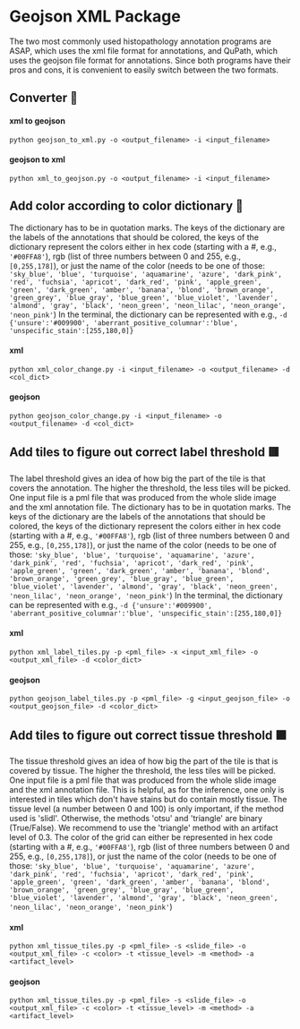 # Geojson XML Package
The two most commonly used histopathology annotation programs are ASAP, which uses the xml file format for annotations, and QuPath, which uses the geojson file format for annotations. Since both programs have their pros and cons, it is convenient to easily switch between the two formats.
## Converter 🔄
#### xml to geojson
`python geojson_to_xml.py -o <output_filename> -i <input_filename>`
#### geojson to xml
`python xml_to_geojson.py -o <output_filename> -i <input_filename>`

## Add color according to color dictionary :red_circle:
The dictionary has to be in quotation marks. The keys of the dictionary are the labels of the annotations that should be colored, the keys of the dictionary represent the colors either in hex code (starting with a #, e.g., `'#00FFA8'`), rgb (list of three numbers between 0 and 255, e.g., `[0,255,178]`), or just the name of the color (needs to be one of those: `'sky_blue', 'blue', 'turquoise', 'aquamarine', 'azure', 'dark_pink', 'red', 'fuchsia', 'apricot', 'dark_red', 'pink', 'apple_green', 'green', 'dark_green', 'amber', 'banana', 'blond', 'brown_orange', 'green_grey', 'blue_gray', 'blue_green', 'blue_violet', 'lavender', 'almond', 'gray', 'black', 'neon_green', 'neon_lilac', 'neon_orange', 'neon_pink'`)
In the terminal, the dictionary can be represented with e.g., `-d {'unsure':'#009900', 'aberrant_positive_columnar':'blue', 'unspecific_stain':[255,180,0]}`
#### xml
`python xml_color_change.py -i <input_filename> -o <output_filename> -d <col_dict>`
#### geojson
`python geojson_color_change.py -i <input_filename> -o <output_filename> -d <col_dict>`

## Add tiles to figure out correct label threshold 🟥
The label threshold gives an idea of how big the part of the tile is that covers the annotation. The higher the threshold, the less tiles will be picked.
One input file is a pml file that was produced from the whole slide image and the xml annotation file.
The dictionary has to be in quotation marks. The keys of the dictionary are the labels of the annotations that should be colored, the keys of the dictionary represent the colors either in hex code (starting with a #, e.g., `'#00FFA8'`), rgb (list of three numbers between 0 and 255, e.g., `[0,255,178]`), or just the name of the color (needs to be one of those: `'sky_blue', 'blue', 'turquoise', 'aquamarine', 'azure', 'dark_pink', 'red', 'fuchsia', 'apricot', 'dark_red', 'pink', 'apple_green', 'green', 'dark_green', 'amber', 'banana', 'blond', 'brown_orange', 'green_grey', 'blue_gray', 'blue_green', 'blue_violet', 'lavender', 'almond', 'gray', 'black', 'neon_green', 'neon_lilac', 'neon_orange', 'neon_pink'`)
In the terminal, the dictionary can be represented with e.g., `-d {'unsure':'#009900', 'aberrant_positive_columnar':'blue', 'unspecific_stain':[255,180,0]}`
#### xml
`python xml_label_tiles.py -p <pml_file> -x <input_xml_file> -o <output_xml_file> -d <color_dict>`
#### geojson
`python geojson_label_tiles.py -p <pml_file> -g <input_geojson_file> -o <output_geojson_file> -d <color_dict>`

## Add tiles to figure out correct tissue threshold 🟪
The tissue threshold gives an idea of how big the part of the tile is that is covered by tissue. The higher the threshold, the less tiles will be picked.
One input file is a pml file that was produced from the whole slide image and the xml annotation file.
This is helpful, as for the inference, one only is interested in tiles which don't have stains but do contain mostly tissue.
The tissue level (a number between 0 and 100) is only important, if the method used is 'slidl'. Otherwise, the methods 'otsu' and 'triangle' are binary (True/False). We recommend to use the 'triangle' method with an artifact level of 0.3.
The color of the grid can either be represented in hex code (starting with a #, e.g., `'#00FFA8'`), rgb (list of three numbers between 0 and 255, e.g., `[0,255,178]`), or just the name of the color (needs to be one of those: `'sky_blue', 'blue', 'turquoise', 'aquamarine', 'azure', 'dark_pink', 'red', 'fuchsia', 'apricot', 'dark_red', 'pink', 'apple_green', 'green', 'dark_green', 'amber', 'banana', 'blond', 'brown_orange', 'green_grey', 'blue_gray', 'blue_green', 'blue_violet', 'lavender', 'almond', 'gray', 'black', 'neon_green', 'neon_lilac', 'neon_orange', 'neon_pink'`)
#### xml
`python xml_tissue_tiles.py -p <pml_file> -s <slide_file> -o <output_xml_file> -c <color> -t <tissue_level> -m <method> -a <artifact_level>`
#### geojson
`python xml_tissue_tiles.py -p <pml_file> -s <slide_file> -o <output_xml_file> -c <color> -t <tissue_level> -m <method> -a <artifact_level>`
